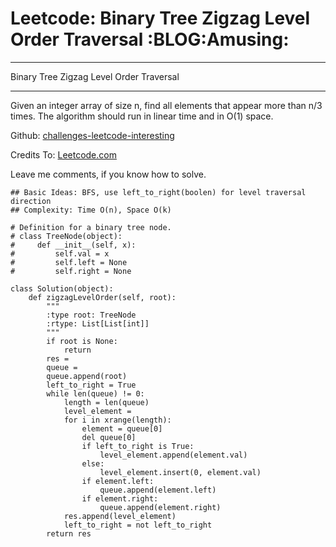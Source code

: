 # Leetcode: Binary Tree Zigzag Level Order Traversal     :BLOG:Amusing:


---

Binary Tree Zigzag Level Order Traversal  

---

Given an integer array of size n, find all elements that appear more than n/3 times. The algorithm should run in linear time and in O(1) space.  

Github: [challenges-leetcode-interesting](https://github.com/DennyZhang/challenges-leetcode-interesting/tree/master/majority-element-ii)  

Credits To: [Leetcode.com](https://leetcode.com/problems/majority-element-ii/description/)  

Leave me comments, if you know how to solve.  

    ## Basic Ideas: BFS, use left_to_right(boolen) for level traversal direction
    ## Complexity: Time O(n), Space O(k)
    
    # Definition for a binary tree node.
    # class TreeNode(object):
    #     def __init__(self, x):
    #         self.val = x
    #         self.left = None
    #         self.right = None
    
    class Solution(object):
        def zigzagLevelOrder(self, root):
            """
            :type root: TreeNode
            :rtype: List[List[int]]
            """
            if root is None:
                return 
            res = 
            queue = 
            queue.append(root)
            left_to_right = True
            while len(queue) != 0:
                length = len(queue)
                level_element = 
                for i in xrange(length):
                    element = queue[0]
                    del queue[0]
                    if left_to_right is True:
                        level_element.append(element.val)
                    else:
                        level_element.insert(0, element.val)
                    if element.left:
                        queue.append(element.left)
                    if element.right:
                        queue.append(element.right)
                res.append(level_element)
                left_to_right = not left_to_right
            return res